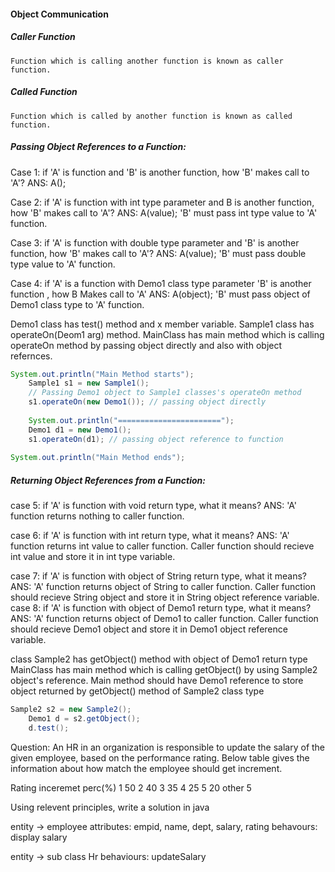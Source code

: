 ####  Object Communication

##### Caller Function
    Function which is calling another function is known as caller function.
##### Called Function
    Function which is called by another function is known as called function.
##### Passing Object References to a Function:
Case 1:
    if 'A' is function and 'B' is another function, how 'B' makes call to 'A'?
    ANS: A();

Case 2:
    if 'A' is function with int type parameter and B is another function, how 'B' makes call to 'A'?
    ANS: A(value); 
    'B' must pass int type value to 'A' function.

Case 3:
    if 'A' is function with double type parameter and 'B' is another function, how 'B' makes call to 'A'?
    ANS: A(value); 
    'B' must pass double type value to 'A' function.

Case 4:
    if 'A' is a function with Demo1 class type parameter
    'B' is another function , how B Makes call to 'A'
    ANS: A(object);
    'B' must pass object of Demo1 class type to 'A' function.


Demo1 class has test() method and x member variable.
Sample1 class has operateOn(Deom1 arg) method.
MainClass has main method which is  calling operateOn method by passing object directly and also with object refernces.

```java
System.out.println("Main Method starts");
	Sample1 s1 = new Sample1();
	// Passing Demo1 object to Sample1 classes's operateOn method
	s1.operateOn(new Demo1()); // passing object directly
	
	System.out.println("=======================");
	Demo1 d1 = new Demo1();
	s1.operateOn(d1); // passing object reference to function
		
System.out.println("Main Method ends");
```

##### Returning Object References from a Function:

case 5:
    if 'A' is function with void return type, what it means?
    ANS: 'A' function returns nothing to caller function.

case 6:
    if 'A' is function with int return type, what it means?
    ANS: 'A' function returns int value to caller function.
         Caller function should recieve int value and store it in int type variable.

case 7:
    if 'A' is function with  object of String return type, what it means?
    ANS: 'A' function returns object of String to caller function.
         Caller function should recieve String object and store it in String object reference variable.
case 8:
    if 'A' is function with object of Demo1 return type, what it means?
    ANS: 'A' function returns object of Demo1 to caller function.
         Caller function should recieve Demo1 object and store it in Demo1 object reference variable.

class Sample2 has getObject() method with object of Demo1 return type
MainClass has main method which is  calling getObject() by using Sample2 object's reference.
Main method should have Demo1 reference to store object returned by getObject() method of Sample2 class type

```java
Sample2 s2 = new Sample2();
	Demo1 d = s2.getObject();
	d.test();

```
  


Question:
An HR in an organization is responsible to update the salary of the given employee, 
based on the performance rating.
Below table gives the information about how match the employee should get increment.

Rating    inceremet perc(%)
1           50
2           40
3           35
4           25
5           20
other       5

Using relevent principles, write a solution in java


entity -> employee
attributes: empid,  name, dept, salary, rating
behavours: display salary


entity -> sub class Hr
behaviours: updateSalary




